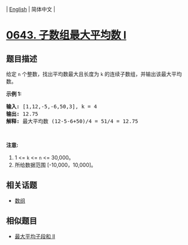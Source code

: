 
| [English](README_EN.md) | 简体中文 |
# [0643. 子数组最大平均数 I](https://leetcode-cn.com/problems/maximum-average-subarray-i/)
## 题目描述
<p>给定 <code>n</code> 个整数，找出平均数最大且长度为 <code>k</code> 的连续子数组，并输出该最大平均数。</p>

<p><strong>示例 1:</strong></p>

<pre><strong>输入:</strong> [1,12,-5,-6,50,3], k = 4
<strong>输出:</strong> 12.75
<strong>解释:</strong> 最大平均数 (12-5-6+50)/4 = 51/4 = 12.75
</pre>

<p>&nbsp;</p>

<p><strong>注意:</strong></p>

<ol>
	<li>1 &lt;= <code>k</code> &lt;= <code>n</code> &lt;= 30,000。</li>
	<li>所给数据范围 [-10,000，10,000]。</li>
</ol>

## 相关话题
- [数组](https://leetcode-cn.com/tag/array)
## 相似题目
- [最大平均子段和 II](../maximum-average-subarray-ii/README.md)
